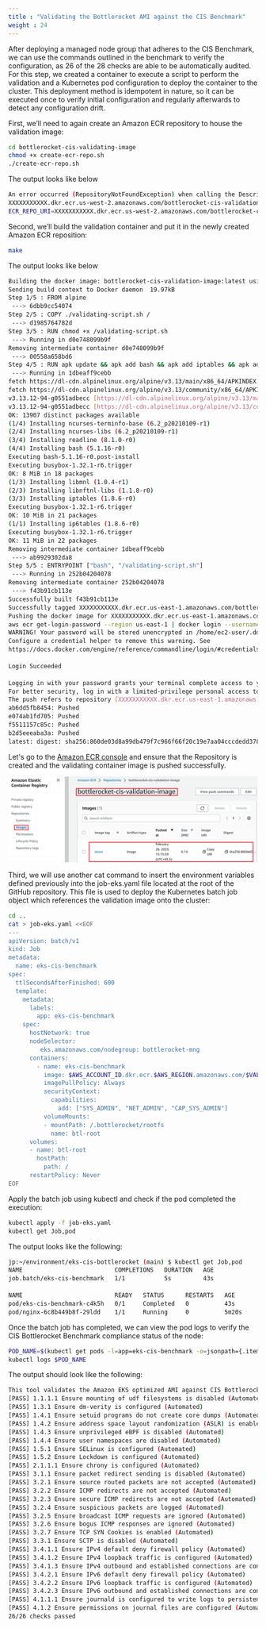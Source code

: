 ```yaml
---
title : "Validating the Bottlerocket AMI against the CIS Benchmark"
weight : 24
---
```


After deploying a managed node group that adheres to the CIS Benchmark, we can use the commands outlined in the benchmark to verify the configuration, as 26 of the 28 checks are able to be automatically audited. For this step, we created a container to execute a script to perform the validation and a Kubernetes pod configuration to deploy the container to the cluster. This deployment method is idempotent in nature, so it can be executed once to verify initial configuration and regularly afterwards to detect any configuration drift.

First, we’ll need to again create an Amazon ECR repository to house the validation image:

```bash
cd bottlerocket-cis-validating-image
chmod +x create-ecr-repo.sh
./create-ecr-repo.sh
```

The output looks like below

```bash
An error occurred (RepositoryNotFoundException) when calling the DescribeRepositories operation: The repository with name 'bottlerocket-cis-validation-image' does not exist in the registry with id 'XXXXXXXXXXX'
XXXXXXXXXXX.dkr.ecr.us-west-2.amazonaws.com/bottlerocket-cis-validation-image does not exist. So creating it...
ECR_REPO_URI=XXXXXXXXXXX.dkr.ecr.us-west-2.amazonaws.com/bottlerocket-cis-validation-image
```

Second, we’ll build the validation container and put it in the newly created Amazon ECR reposition:

```bash
make
```

The output looks like below

```bash
Building the docker image: bottlerocket-cis-validation-image:latest using bottlerocket-cis-validation-image/Dockerfile...
Sending build context to Docker daemon  19.97kB
Step 1/5 : FROM alpine
 ---> 6dbb9cc54074
Step 2/5 : COPY ./validating-script.sh /
 ---> d1985764782d
Step 3/5 : RUN chmod +x /validating-script.sh
 ---> Running in d0e748099b9f
Removing intermediate container d0e748099b9f
 ---> 00558a658bd6
Step 4/5 : RUN apk update && apk add bash && apk add iptables && apk add ip6tables
 ---> Running in 1dbeaff9cebb
fetch https://dl-cdn.alpinelinux.org/alpine/v3.13/main/x86_64/APKINDEX.tar.gz
fetch https://dl-cdn.alpinelinux.org/alpine/v3.13/community/x86_64/APKINDEX.tar.gz
v3.13.12-94-g0551adbecc [https://dl-cdn.alpinelinux.org/alpine/v3.13/main]
v3.13.12-94-g0551adbecc [https://dl-cdn.alpinelinux.org/alpine/v3.13/community]
OK: 13907 distinct packages available
(1/4) Installing ncurses-terminfo-base (6.2_p20210109-r1)
(2/4) Installing ncurses-libs (6.2_p20210109-r1)
(3/4) Installing readline (8.1.0-r0)
(4/4) Installing bash (5.1.16-r0)
Executing bash-5.1.16-r0.post-install
Executing busybox-1.32.1-r6.trigger
OK: 8 MiB in 18 packages
(1/3) Installing libmnl (1.0.4-r1)
(2/3) Installing libnftnl-libs (1.1.8-r0)
(3/3) Installing iptables (1.8.6-r0)
Executing busybox-1.32.1-r6.trigger
OK: 10 MiB in 21 packages
(1/1) Installing ip6tables (1.8.6-r0)
Executing busybox-1.32.1-r6.trigger
OK: 11 MiB in 22 packages
Removing intermediate container 1dbeaff9cebb
 ---> ab9929302da8
Step 5/5 : ENTRYPOINT ["bash", "/validating-script.sh"]
 ---> Running in 252b04204078
Removing intermediate container 252b04204078
 ---> f43b91cb113e
Successfully built f43b91cb113e
Successfully tagged XXXXXXXXXXX.dkr.ecr.us-east-1.amazonaws.com/bottlerocket-cis-validation-image:latest
Pushing the docker image for XXXXXXXXXXX.dkr.ecr.us-east-1.amazonaws.com/bottlerocket-cis-validation-image:latest ...
aws ecr get-login-password --region us-east-1 | docker login --username AWS --password-stdin XXXXXXXXXXX.dkr.ecr.us-east-1.amazonaws.com/bottlerocket-cis-validation-image
WARNING! Your password will be stored unencrypted in /home/ec2-user/.docker/config.json.
Configure a credential helper to remove this warning. See
https://docs.docker.com/engine/reference/commandline/login/#credentials-store

Login Succeeded

Logging in with your password grants your terminal complete access to your account. 
For better security, log in with a limited-privilege personal access token. Learn more at https://docs.docker.com/go/access-tokens/
The push refers to repository [XXXXXXXXXXX.dkr.ecr.us-east-1.amazonaws.com/bottlerocket-cis-validation-image]
ab6dd5fb8454: Pushed 
e074ab1fd705: Pushed 
f5511157c85c: Pushed 
b2d5eeeaba3a: Pushed 
latest: digest: sha256:860de03d8a99db479f7c966f66f20c19e7aa04cccdedd3784b649ba64bda6cf4 size: 1155
```

Let's go to the [Amazon ECR console](https://us-east-1.console.aws.amazon.com/ecr/get-started?region=us-east-1) and ensure that the Repository is created and the validating container image is pushed successfully.

![bottlerocket-cis-validating-image](/static/images/regulatory-compliance/cis-bottlerocket-eks/bottlerocket-cis-validating-image.png)


Third, we will use another cat command to insert the environment variables defined previously into the job-eks.yaml file located at the root of the GitHub repository. This file is used to deploy the Kubernetes batch job object which references the validation image onto the cluster:

```bash
cd ..
cat > job-eks.yaml <<EOF
---
apiVersion: batch/v1
kind: Job
metadata:
  name: eks-cis-benchmark
spec:
  ttlSecondsAfterFinished: 600
  template:
    metadata:
      labels:
        app: eks-cis-benchmark  
    spec:
      hostNetwork: true
      nodeSelector:
         eks.amazonaws.com/nodegroup: bottlerocket-mng     
      containers:
        - name: eks-cis-benchmark
          image: $AWS_ACCOUNT_ID.dkr.ecr.$AWS_REGION.amazonaws.com/$VALIDATION_ECR_REPO
          imagePullPolicy: Always
          securityContext:
            capabilities:
              add: ["SYS_ADMIN", "NET_ADMIN", "CAP_SYS_ADMIN"]
          volumeMounts:
          - mountPath: /.bottlerocket/rootfs
            name: btl-root
      volumes:
      - name: btl-root
        hostPath:
          path: /
      restartPolicy: Never
EOF
```

Apply the batch job using kubectl and check if the pod completed the execution:

```bash
kubectl apply -f job-eks.yaml
kubectl get Job,pod
```
The output looks like the following:

```bash
jp:~/environment/eks-cis-bottlerocket (main) $ kubectl get Job,pod
NAME                          COMPLETIONS   DURATION   AGE
job.batch/eks-cis-benchmark   1/1           5s         43s

NAME                          READY   STATUS      RESTARTS   AGE
pod/eks-cis-benchmark-c4k5h   0/1     Completed   0          43s
pod/nginx-6c8b449b8f-29ldd    1/1     Running     0          5m20s          0                2m27s
```

Once the batch job has completed, we can view the pod logs to verify the CIS Bottlerocket Benchmark compliance status of the node:


```bash
POD_NAME=$(kubectl get pods -l=app=eks-cis-benchmark -o=jsonpath={.items..metadata.name})
kubectl logs $POD_NAME
```

The output should look like the following:

```bash
This tool validates the Amazon EKS optimized AMI against CIS Bottlerocket Benchmark v1.0.0
[PASS] 1.1.1.1 Ensure mounting of udf filesystems is disabled (Automated)
[PASS] 1.3.1 Ensure dm-verity is configured (Automated)
[PASS] 1.4.1 Ensure setuid programs do not create core dumps (Automated)
[PASS] 1.4.2 Ensure address space layout randomization (ASLR) is enabled (Automated)
[PASS] 1.4.3 Ensure unprivileged eBPF is disabled (Automated)
[PASS] 1.4.4 Ensure user namespaces are disabled (Automated)
[PASS] 1.5.1 Ensure SELinux is configured (Automated)
[PASS] 1.5.2 Ensure Lockdown is configured (Automated)
[PASS] 2.1.1.1 Ensure chrony is configured (Automated)
[PASS] 3.1.1 Ensure packet redirect sending is disabled (Automated)
[PASS] 3.2.1 Ensure source routed packets are not accepted (Automated)
[PASS] 3.2.2 Ensure ICMP redirects are not accepted (Automated)
[PASS] 3.2.3 Ensure secure ICMP redirects are not accepted (Automated)
[PASS] 3.2.4 Ensure suspicious packets are logged (Automated)
[PASS] 3.2.5 Ensure broadcast ICMP requests are ignored (Automated)
[PASS] 3.2.6 Ensure bogus ICMP responses are ignored (Automated)
[PASS] 3.2.7 Ensure TCP SYN Cookies is enabled (Automated)
[PASS] 3.3.1 Ensure SCTP is disabled (Automated)
[PASS] 3.4.1.1 Ensure IPv4 default deny firewall policy (Automated)
[PASS] 3.4.1.2 Ensure IPv4 loopback traffic is configured (Automated)
[PASS] 3.4.1.3 Ensure IPv4 outbound and established connections are configured (Manual)
[PASS] 3.4.2.1 Ensure IPv6 default deny firewall policy (Automated)
[PASS] 3.4.2.2 Ensure IPv6 loopback traffic is configured (Automated)
[PASS] 3.4.2.3 Ensure IPv6 outbound and established connections are configured (Manual)
[PASS] 4.1.1.1 Ensure journald is configured to write logs to persistent disk (Automated)
[PASS] 4.1.2 Ensure permissions on journal files are configured (Automated)
26/26 checks passed
```



